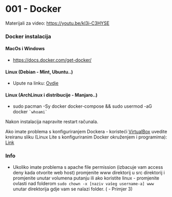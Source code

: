 # 001 - Docker

Materijali za video: https://youtu.be/kl3i-C3HYSE

### Docker instalacija

#### MacOs i Windows
- https://docs.docker.com/get-docker/

#### Linux (Debian - Mint, Ubuntu..)
- Upute na linku: [Ovdje](./docker-debian-setup.txt)

#### Linux (ArchLinux i distribucije - Manjaro..)
- sudo pacman -Sy docker docker-compose && sudo usermod -aG docker `` `whoami` ``

Nakon instalacija napravite restart računala.

Ako imate problema s konfiguriranjem Dockera - koristeći [VirtualBox](https://www.virtualbox.org/) uvedite kreiranu sliku (Linux Lite s konfiguriranim Docker okruženjem i programima): [Link](https://drive.google.com/file/d/1FD71zrv3pCC8CGzGoyo0F2yCCvW2RFGb/view?usp=sharing)

### Info
- Ukoliko imate problema s apache file permission (izbacuje vam access deny kada otvorite web host) promjenite www direktorij u src direktorij i promjenite unutar volumena putanju ili ako koristite linux - promjenite ovlasti nad folderom `sudo chown -x [naziv vašeg username-a] www` unutar direktorija gdje vam se nalazi folder. ( - Primjer 3)
